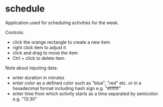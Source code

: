 # schedule

Application used for scheduling activities for the week.

Controls:
- click the orange rectangle to create a new item
- right click item to adjust it
- click and drag to move the item
- Ctrl + click to delete item


Note about inputing data:
- enter duration in minutes
- enter color as a defined color such as "blue", "red" etc. or in a hexadecimal format including hash sign e.g. "#ffffff"
- enter time from which activity starts as a time separated by semicolon e.g. "13:30"
